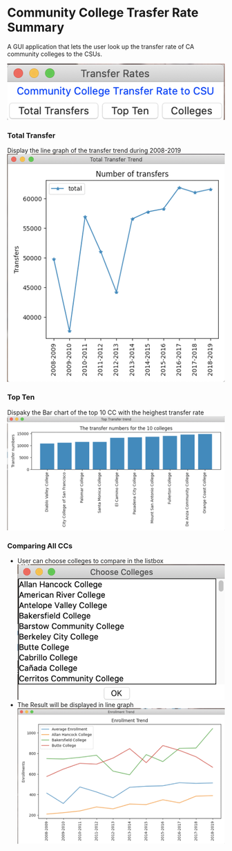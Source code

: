 # Community College Trasfer Rate Summary

A GUI application that lets the user look up the transfer rate of CA community colleges to the CSUs.

![Main](./imgs/menu.png)

### Total Transfer

Display the line graph of the transfer trend during 2008-2019  
![total transfer](./imgs/total_transfer.png)

### Top Ten

Dispaky the Bar chart of the top 10 CC with the heighest transfer rate
![top ten](./imgs/top_ten.png)

### Comparing All CCs

- User can choose colleges to compare in the listbox
  ![choose school](./imgs/choose_college.png)
- The Result will be displayed in line graph
  ![result](./imgs/enrollment_trend.png)
